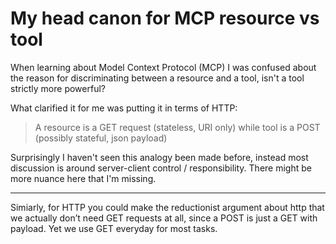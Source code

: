 # My head canon for MCP resource vs tool

When learning about Model Context Protocol (MCP) I was confused about the reason for discriminating between a resource and a tool, isn't a tool strictly more powerful?

What clarified it for me was putting it in terms of HTTP:

> A resource is a GET request (stateless, URI only) while tool is a POST (possibly stateful, json payload)

Surprisingly I haven't seen this analogy been made before, instead most discussion is around server-client control / responsibility. There might be more nuance here that I'm missing.

---

Simiarly, for HTTP you could make the reductionist argument about http that we actually don’t need GET requests at all, since a POST is just a GET with payload. Yet we use GET everyday for most tasks.
